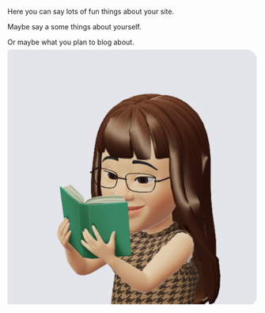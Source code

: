 Here you can say lots of fun things about your site.

Maybe say a some things about yourself.

Or maybe what you plan to blog about.
<img src="assets/img/avatar.jpeg">